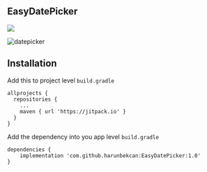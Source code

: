## EasyDatePicker
[![](https://jitpack.io/v/harunbekcan/EasyDatePicker.svg)](https://jitpack.io/#harunbekcan/EasyDatePicker)

![datepicker](https://user-images.githubusercontent.com/74143219/227620572-eed7bc8b-3bc9-4c59-859a-fa50fc2dfb87.png)

## Installation

Add this to project level `build.gradle`

```
allprojects {
  repositories {
    ...
    maven { url 'https://jitpack.io' }
  }
}
```
Add the dependency into you app level `build.gradle`

```
dependencies {
    implementation 'com.github.harunbekcan:EasyDatePicker:1.0'
}
```
